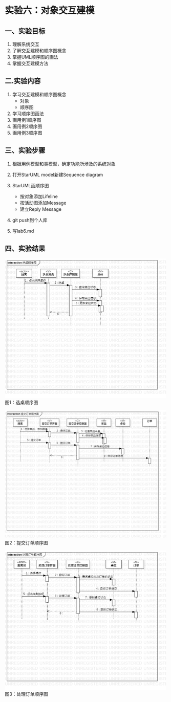 # 实验六：对象交互建模

## 一、实验目标 

1. 理解系统交互
2. 了解交互建模和顺序图概念
3. 掌握UML顺序图的画法
4. 掌握交互建模方法

## 二.实验内容

1. 学习交互建模和顺序图概念
   - 对象
   - 顺序图
2. 学习顺序图画法
3. 画用例1顺序图
4. 画用例2顺序图
5. 画用例3顺序图

## 三、实验步骤

1. 根据用例模型和类模型，确定功能所涉及的系统对象
2. 打开StarUML model新建Sequence diagram
3. StarUML画顺序图
   - 按对象添加Lifeline
   - 按活动图添加Message
   - 建立Reply Message
   
4. git push到个人库
5. 写lab6.md

## 四、实验结果
![选桌顺序图](./lab_6选桌顺序图.jpg)  
图1：选桌顺序图  

![提交订单顺序图](./lab_6提交订单顺序图.jpg)  
图2：提交订单顺序图  

![处理订单顺序图](./lab_6处理订单顺序图.jpg)  
图3：处理订单顺序图  
